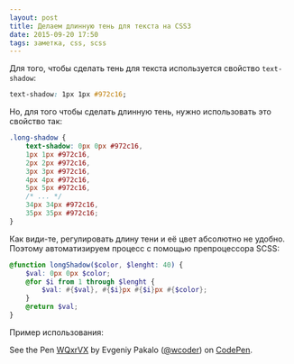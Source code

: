 ```yaml
---
layout: post
title: Делаем длинную тень для текста на CSS3
date: 2015-09-20 17:50
tags: заметка, css, scss
---
```


Для того, чтобы сделать тень для текста используется свойство `text-shadow`:

``` css
text-shadow: 1px 1px #972c16;
```

Но, для того чтобы сделать длинную тень, нужно использовать это свойство так:

``` css
.long-shadow {
	text-shadow: 0px 0px #972c16,
	1px 1px #972c16,
	2px 2px #972c16,
	3px 3px #972c16,
	4px 4px #972c16,
	5px 5px #972c16,
	/* ... */
	34px 34px #972c16,
	35px 35px #972c16;
}
```

Как види-те, регулировать длину тени и её цвет абсолютно не удобно. Поэтому автоматизируем процесс с помощью препроцессора SCSS:

``` scss
@function longShadow($color, $lenght: 40) {
	$val: 0px 0px $color;
	@for $i from 1 through $lenght {
		$val: #{$val}, #{$i}px #{$i}px #{$color};
	}
	@return $val;
}
```
Пример использования:

<p data-height="268" data-theme-id="18502" data-slug-hash="WQxrVX" data-default-tab="result" data-user="wcoder" class='codepen'>See the Pen <a href='http://codepen.io/wcoder/pen/WQxrVX/'>WQxrVX</a> by Evgeniy Pakalo (<a href='http://codepen.io/wcoder'>@wcoder</a>) on 
<a href='http://codepen.io'>CodePen</a>.</p>
<script async src="//assets.codepen.io/assets/embed/ei.js"></script>
